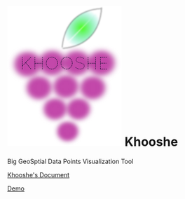 ![alt tag](https://github.com/MBoustani/Khooshe/blob/master/logo.png)
Khooshe
======

Big GeoSptial Data Points Visualization Tool

[Khooshe's Document](https://github.com/MBoustani/Khooshe/wiki)

[Demo](http://mboustani.github.io/khooshe.html)
